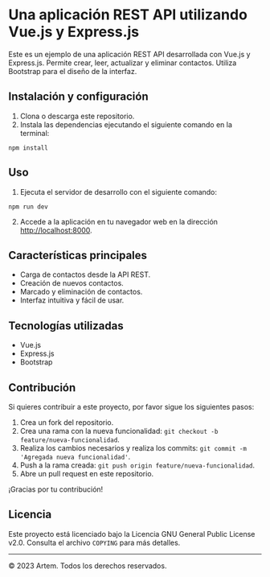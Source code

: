 # Una aplicación REST API utilizando Vue.js y Express.js

Este es un ejemplo de una aplicación REST API desarrollada con Vue.js y Express.js. Permite crear, leer, actualizar y eliminar contactos. Utiliza Bootstrap para el diseño de la interfaz.

## Instalación y configuración

1. Clona o descarga este repositorio.
2. Instala las dependencias ejecutando el siguiente comando en la terminal:

`npm install`

## Uso

1. Ejecuta el servidor de desarrollo con el siguiente comando:

`npm run dev`

2. Accede a la aplicación en tu navegador web en la dirección [http://localhost:8000](http://localhost:8000).

## Características principales

- Carga de contactos desde la API REST.
- Creación de nuevos contactos.
- Marcado y eliminación de contactos.
- Interfaz intuitiva y fácil de usar.

## Tecnologías utilizadas

- Vue.js
- Express.js
- Bootstrap

## Contribución

Si quieres contribuir a este proyecto, por favor sigue los siguientes pasos:

1. Crea un fork del repositorio.
2. Crea una rama con la nueva funcionalidad: `git checkout -b feature/nueva-funcionalidad`.
3. Realiza los cambios necesarios y realiza los commits: `git commit -m 'Agregada nueva funcionalidad'`.
4. Push a la rama creada: `git push origin feature/nueva-funcionalidad`.
5. Abre un pull request en este repositorio.

¡Gracias por tu contribución!

## Licencia

Este proyecto está licenciado bajo la Licencia GNU General Public License v2.0. Consulta el archivo `COPYING` para más detalles.

---

© 2023 Artem. Todos los derechos reservados.
